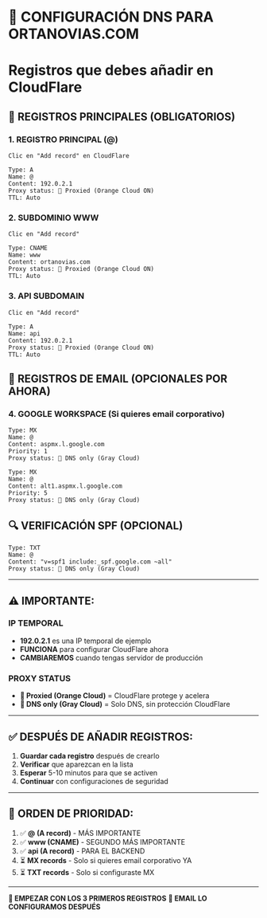 # 📡 CONFIGURACIÓN DNS PARA ORTANOVIAS.COM
# Registros que debes añadir en CloudFlare

## 🎯 REGISTROS PRINCIPALES (OBLIGATORIOS)

### 1. REGISTRO PRINCIPAL (@)
```
Clic en "Add record" en CloudFlare

Type: A
Name: @ 
Content: 192.0.2.1
Proxy status: 🧡 Proxied (Orange Cloud ON)
TTL: Auto
```

### 2. SUBDOMINIO WWW
```
Clic en "Add record" 

Type: CNAME
Name: www
Content: ortanovias.com
Proxy status: 🧡 Proxied (Orange Cloud ON)  
TTL: Auto
```

### 3. API SUBDOMAIN
```
Clic en "Add record"

Type: A
Name: api
Content: 192.0.2.1
Proxy status: 🧡 Proxied (Orange Cloud ON)
TTL: Auto
```

## 📧 REGISTROS DE EMAIL (OPCIONALES POR AHORA)

### 4. GOOGLE WORKSPACE (Si quieres email corporativo)
```
Type: MX
Name: @
Content: aspmx.l.google.com
Priority: 1
Proxy status: 🔘 DNS only (Gray Cloud)

Type: MX
Name: @
Content: alt1.aspmx.l.google.com  
Priority: 5
Proxy status: 🔘 DNS only (Gray Cloud)
```

## 🔍 VERIFICACIÓN SPF (OPCIONAL)
```
Type: TXT
Name: @
Content: "v=spf1 include:_spf.google.com ~all"
Proxy status: 🔘 DNS only (Gray Cloud)
```

---

## ⚠️ IMPORTANTE:

### IP TEMPORAL
- **192.0.2.1** es una IP temporal de ejemplo
- **FUNCIONA** para configurar CloudFlare ahora
- **CAMBIAREMOS** cuando tengas servidor de producción

### PROXY STATUS
- **🧡 Proxied (Orange Cloud)** = CloudFlare protege y acelera
- **🔘 DNS only (Gray Cloud)** = Solo DNS, sin protección CloudFlare

---

## ✅ DESPUÉS DE AÑADIR REGISTROS:

1. **Guardar cada registro** después de crearlo
2. **Verificar** que aparezcan en la lista
3. **Esperar** 5-10 minutos para que se activen
4. **Continuar** con configuraciones de seguridad

---

## 🎯 ORDEN DE PRIORIDAD:

1. ✅ **@ (A record)** - MÁS IMPORTANTE
2. ✅ **www (CNAME)** - SEGUNDO MÁS IMPORTANTE  
3. ✅ **api (A record)** - PARA EL BACKEND
4. ⏳ **MX records** - Solo si quieres email corporativo YA
5. ⏳ **TXT records** - Solo si configuraste MX

---

**🚀 EMPEZAR CON LOS 3 PRIMEROS REGISTROS**
**📧 EMAIL LO CONFIGURAMOS DESPUÉS**

